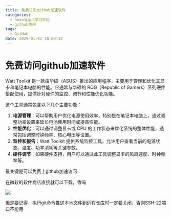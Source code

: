 ```yaml
---
title: 免费访问github加速软件
categories:
  - hexo与git学习日记
  - github使用
tags:
  - GitHub
date: 2025-01-02 18:09:32
---
```


# 免费访问github加速软件
Watt Toolkit 是一款由华硕（ASUS）推出的应用程序，主要用于管理和优化其显卡和笔记本电脑的性能。它通常与华硕的 ROG（Republic of Gamers）系列硬件搭配使用，提供针对硬件的监控、调节和性能优化功能。

这个工具通常包含以下几个主要功能：

1. **电源管理**：可以帮助用户优化电源使用效率，特别是在笔记本电脑上，通过调整功率设置来延长电池使用时间或提高性能。
2. **性能优化**：可以通过调整显卡或 CPU 的工作状态来优化系统的整体性能，通常包括调整时钟频率、核心电压等设置。
3. **监控和报告**：Watt Toolkit 提供系统监控工具，允许用户查看当前的电源状态、温度、功率消耗等关键参数。
4. **硬件调节**：如果硬件支持，用户可以通过此工具调整显卡的风扇速度、时钟频率等。

最关键是可以免费上github加速访问

在微软的软件商店直接就可以下载，香吗

![](https://s2.loli.net/2025/01/02/kHZYjuLpqVTiB6N.png)

但是要记得，执行git命令推送本地文件到远程仓库时一定要关闭，否刚SSH-22端口不能用

